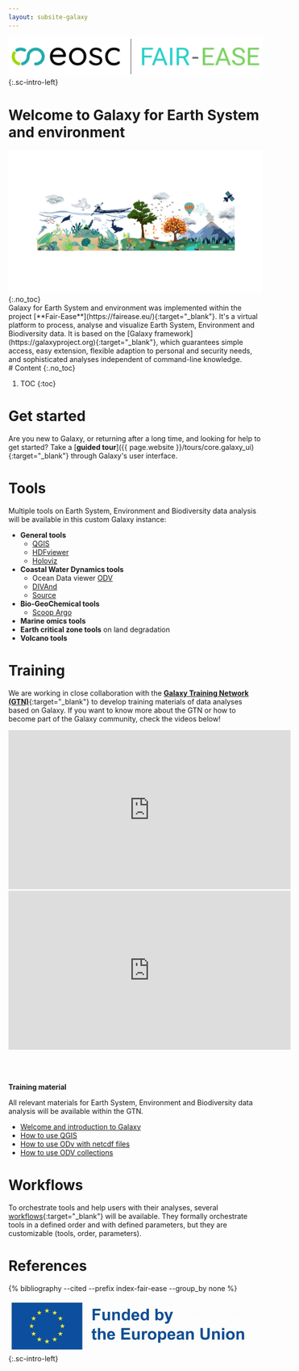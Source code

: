 ```yaml
---
layout: subsite-galaxy
---
```


![Fair-Ease on Galaxy](assets/media/fair_ease_colour.png){:.sc-intro-left}

# Welcome to Galaxy for Earth System and environment
<img src="assets/media/earth_system_background.png" alt="Fair-Ease project"/>
{:.no_toc}
<br>
Galaxy for Earth System and environment was implemented within the project [**Fair-Ease**](https://fairease.eu/){:target="_blank"}. It's a virtual platform to process, analyse and visualize Earth System, Environment and Biodiversity data. It is based on the [Galaxy framework](https://galaxyproject.org){:target="_blank"}, which guarantees simple access, easy extension, flexible adaption to personal and security needs, and sophisticated analyses independent of command-line knowledge.

<br>
# Content
{:.no_toc}

1. TOC
{:toc}


# Get started

Are you new to Galaxy, or returning after a long time, and looking for help to get started? Take a [__guided tour__]({{ page.website }}/tours/core.galaxy_ui){:target="_blank"} through Galaxy's user interface.

# Tools

Multiple tools on Earth System, Environment and Biodiversity data analysis will be available in this custom Galaxy instance:

- **General tools**
    - [QGIS](https://earth-system.usegalaxy.eu/root?tool_id=interactive_tool_qgis)
    - [HDFviewer](https://earth-system.usegalaxy.eu/root?tool_id=interactive_tool_hdfviewer)
    - [Holoviz](https://earth-system.usegalaxy.eu/root?tool_id=interactive_tool_holoviz)
- **Coastal Water Dynamics tools**
    - Ocean Data viewer [ODV](https://earth-system.usegalaxy.eu/root?tool_id=interactive_tool_odv)
    - [DIVAnd](https://earth-system.usegalaxy.eu/root?tool_id=interactive_tool_divand)
    - [Source](https://earth-system.usegalaxy.eu/root?tool_id=interactive_tool_source)
- **Bio-GeoChemical tools**
    - [Scoop Argo](https://earth-system.usegalaxy.eu/root?tool_id=interactive_tool_scoop3_argo)
- **Marine omics tools**
- **Earth critical zone tools** on land degradation
- **Volcano tools**


# Training

We are working in close collaboration with the [__Galaxy Training Network (GTN)__](https://training.galaxyproject.org){:target="_blank"} to develop training materials of data analyses based on Galaxy. If you want to know more about the GTN or how to become part of the Galaxy community, check the videos below!

<iframe width="560" height="315"
src="https://www.youtube.com/embed/lDqWxzWNk1k"
title="YouTube video player"
frameborder="0"
allow="accelerometer; autoplay; clipboard-write; encrypted-media; gyroscope; picture-in-picture"
allowfullscreen>
</iframe>

<iframe width="560" height="315"
src="https://www.youtube.com/embed/-1MPdxmRs8U"
title="YouTube video player"
frameborder="0"
allow="accelerometer; autoplay; clipboard-write; encrypted-media; gyroscope; picture-in-picture"
allowfullscreen></iframe>

<br><br>

**Training material**

All relevant materials for Earth System, Environment and Biodiversity data analysis will be available within the GTN.

- [Welcome and introduction to Galaxy](https://training.galaxyproject.org/topics/introduction/tutorials/galaxy-intro-short/slides.html)
- [How to use QGIS](https://training.galaxyproject.org/training-material/topics/ecology/tutorials/QGIS_Web_Feature_Services/tutorial.html)
- [How to use ODv with netcdf files](https://training.galaxyproject.org/training-material/topics/climate/tutorials/ocean-data-view/tutorial.html)
- [How to use ODV collections](https://training.galaxyproject.org/training-material/topics/climate/tutorials/ocean-variables/tutorial.html)

# Workflows

To orchestrate tools and help users with their analyses, several [workflows](https://galaxyproject.org/learn/advanced-workflow/){:target="_blank"} will be available. They formally orchestrate tools in a defined order and with defined parameters, but they are customizable (tools, order, parameters).


# References

{% bibliography --cited --prefix index-fair-ease --group_by none %}

![European Comission](assets/media/en_funded_eu.jpg){:.sc-intro-left}
